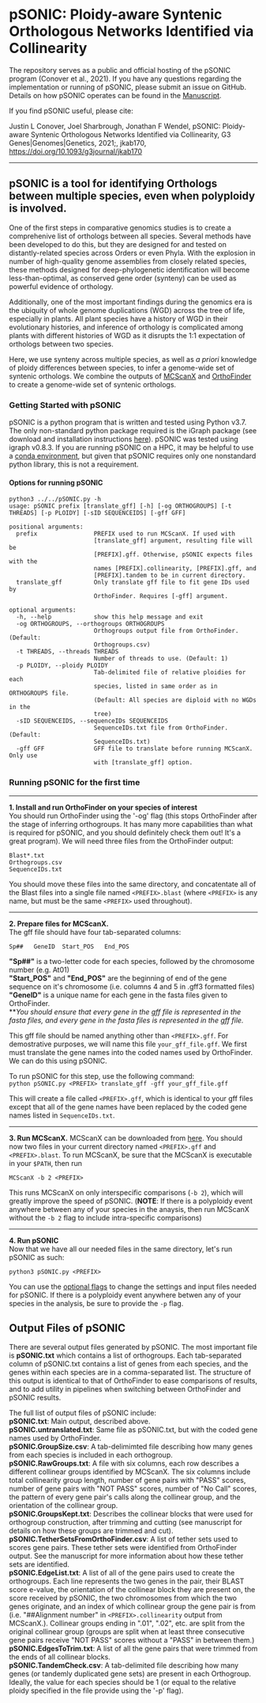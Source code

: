 # pSONIC: Ploidy-aware Syntenic Orthologous Networks Identified via Collinearity
The repository serves as a public and official hosting of the pSONIC program (Conover et al., 2021). If you have any questions regarding the implementation or running of pSONIC, please submit an issue on GitHub. Details on how pSONIC operates can be found in the [Manuscript](https://academic.oup.com/g3journal/advance-article/doi/10.1093/g3journal/jkab170/6275219).

If you find pSONIC useful, please cite:

Justin L Conover, Joel Sharbrough, Jonathan F Wendel, pSONIC: Ploidy-aware Syntenic Orthologous Networks Identified via Collinearity, G3 Genes|Genomes|Genetics, 2021;, jkab170, https://doi.org/10.1093/g3journal/jkab170

---
## pSONIC is a tool for identifying Orthologs between multiple species, even when polyploidy is involved.    
One of the first steps in comparative genomics studies is to create a comprehenive list of orthologs between all species. Several methods have been developed to do this, but they are designed for and tested on distantly-related species across Orders or even Phyla. With the explosion in number of high-quality genome assemblies from closely related species, these methods designed for deep-phylogenetic identification will become less-than-optimal, as conserved gene order (synteny) can be used as powerful evidence of orthology. 

Additionally, one of the most important findings during the genomics era is the ubiquity of whole genome duplications (WGD) across the tree of life, especially in plants. All plant species have a history of WGD in their evolutionary histories, and inference of orthology is complicated among plants with different histories of WGD as it disrupts the 1:1 expectation of orthologs between two species. 

Here, we use synteny across multiple species, as well as _a priori_ knowledge of ploidy differences between species, to infer a genome-wide set of syntenic orthologs. We combine the outputs of [MCScanX](https://github.com/wyp1125/MCScanX) and [OrthoFinder](https://github.com/davidemms/OrthoFinder) to create a genome-wide set of syntenic orthologs. 

### Getting Started with pSONIC 
pSONIC is a python program that is written and tested using Python v3.7. The only non-standard python package required is the iGraph package (see download and installation instructions [here](https://igraph.org/python/)). pSONIC was tested using igraph v0.8.3. If you are running pSONIC on a HPC, it may be helpful to use a [conda environment](https://conda.io/projects/conda/en/latest/index.html), but given that pSONIC requires only one nonstandard python library, this is not a requirement.   

#### Options for running pSONIC 

```
python3 ../../pSONIC.py -h 
usage: pSONIC prefix [translate_gff] [-h] [-og ORTHOGROUPS] [-t THREADS] [-p PLOIDY] [-sID SEQUENCEIDS] [-gff GFF]

positional arguments:
  prefix                PREFIX used to run MCScanX. If used with
                        [translate_gff] argument, resulting file will be
                        [PREFIX].gff. Otherwise, pSONIC expects files with the
                        names [PREFIX].collinearity, [PREFIX].gff, and
                        [PREFIX].tandem to be in current directory.
  translate_gff         Only translate gff file to fit gene IDs used by
                        OrthoFinder. Requires [-gff] argument.

optional arguments:
  -h, --help            show this help message and exit
  -og ORTHOGROUPS, --orthogroups ORTHOGROUPS
                        Orthogroups output file from OrthoFinder. (Default:
                        Orthogroups.csv)
  -t THREADS, --threads THREADS
                        Number of threads to use. (Default: 1)
  -p PLOIDY, --ploidy PLOIDY
                        Tab-delimited file of relative ploidies for each
                        species, listed in same order as in ORTHOGROUPS file.
                        (Default: All species are diploid with no WGDs in the
                        tree)
  -sID SEQUENCEIDS, --sequenceIDs SEQUENCEIDS
                        SequenceIDs.txt file from OrthoFinder. (Default:
                        SequenceIDs.txt)
  -gff GFF              GFF file to translate before running MCScanX. Only use
                        with [translate_gff] option.

```


### Running pSONIC for the first time 
---

__1. Install and run OrthoFinder on your species of interest__    
You should run OrthoFinder using the '-og' flag (this stops OrthoFinder after the stage of inferring orthogroups. It has many more capabilities than what is required for pSONIC, and you should definitely check them out! It's a great program). We will need three files from the OrthoFinder output: 

```
Blast*.txt
Orthogroups.csv
SequenceIDs.txt
```

You should move these files into the same directory, and concatentate all of the Blast files into a single file named `<PREFIX>.blast` (where `<PREFIX>` is any name, but must be the same `<PREFIX>` used throughout). 

------
__2. Prepare files for MCScanX.__     
The gff file should have four tab-separated columns:  

`Sp##	GeneID	Start_POS	End_POS`    

__"Sp##"__ is a two-letter code for each species, followed by the chromosome number (e.g. At01)    
__"Start\_POS"__ and __"End\_POS"__ are the beginning of end of the gene sequence on it's chromosome (i.e. columns 4 and 5 in .gff3 formatted files)     
__"GeneID"__ is a unique name for each gene in the fasta files given to OrthoFinder.     
**_You should ensure that every gene in the gff file is represented in the fasta files, and every gene in the fasta files is represented in the gff file._      

This gff file should be named anything other than `<PREFIX>.gff`. For demostrative purposes, we will name this file `your_gff_file.gff`. We first must translate the gene names into the coded names used by OrthoFinder. We can do this using pSONIC. 

To run pSONIC for this step, use the following command:    
`python pSONIC.py <PREFIX> translate_gff -gff your_gff_file.gff`    

This will create a file called `<PREFIX>.gff`, which is identical to your gff files except that all of the gene names have been replaced by the coded gene names listed in `SequenceIDs.txt`. 

------
__3. Run MCScanX.__ MCScanX can be downloaded from [here](https://github.com/wyp1125/MCScanX). You should now two files in your current directory named `<PREFIX>.gff` and `<PREFIX>.blast`. To run MCScanX, be sure that the MCScanX is executable in your `$PATH`, then run     
```
MCScanX -b 2 <PREFIX>
```
This runs MCScanX on only interspecific comparisons (`-b 2`), which will greatly improve the speed of pSONIC. (__NOTE__: If there is a polyploidy event anywhere between any of your species in the anaysis, then run MCScanX without the `-b 2` flag to include intra-specific comparisons)


------     
__4. Run pSONIC__     
Now that we have all our needed files in the same directory, let's run pSONIC as such: 
```
python3 pSONIC.py <PREFIX>
```

You can use the [optional flags](#Options-for-running-pSONIC) to change the settings and input files needed for pSONIC. If there is a polyploidy event anywhere betwen any of your species in the analysis, be sure to provide the `-p` flag.     


## Output Files of pSONIC   
There are several output files generated by pSONIC. The most important file is __pSONIC.txt__ which contains a list of orthogroups. Each tab-separated column of pSONIC.txt contains a list of genes from each species, and the genes within each species are in a comma-separated list. The structure of this output is identical to that of OrthoFinder to ease comparisons of results, and to add utility in pipelines when switching between OrthoFinder and pSONIC results.

The full list of output files of pSONIC include:   
__pSONIC.txt__:  Main output, described above.  
__pSONIC.untranslated.txt__:  Same file as pSONIC.txt, but with the coded gene names used by OrthoFinder.  
__pSONIC.GroupSize.csv__:   A tab-delimimted file describing how many genes from each species is included in each orthogroup.  
__pSONIC.RawGroups.txt__:  A file with six columns, each row describes a different collinear groups identified by MCScanX. The six columns include total collinearity group length, number of gene pairs with "PASS" scores, number of gene pairs with "NOT PASS" scores, number of "No Call" scores, the pattern of every gene pair's calls along the collinear group, and the orientation of the collinear group.    
__pSONIC.GroupsKept.txt__: Describes the collinear blocks that were used for orthogroup construction, after trimming and cutting (see manuscript for details on how these groups are trimmed and cut).   
__pSONIC.TetherSetsFromOrthoFinder.csv__:  A list of tether sets used to scores gene pairs. These tether sets were identified from OrthoFinder output. See the manuscript for more information about how these tether sets are identified.   
__pSONIC.EdgeList.txt__:  A list of all of the gene pairs used to create the orthogroups. Each line represents the two genes in the pair, their BLAST score e-value, the orientation of the collinear block they are present on, the score received by pSONIC, the two chromosomes from which the two genes originate, and an index of which collinear group the gene pair is from (i.e. "##Alignment number" in `<PREFIX>.collinearity` output from MCScanX.). Collinear groups ending in ".01", ".02", etc. are split from the original collinear group (groups are split when at least three consecutive gene pairs receive "NOT PASS" scores without a "PASS" in between them.)    
__pSONIC.EdgesToTrim.txt__: A list of all the gene pairs that were trimmed from the ends of all collinear blocks.   
__pSONIC.TandemCheck.csv__: A tab-delimited file describing how many genes (or tandemly duplicated gene sets) are present in each Orthogroup. Ideally, the value for each species should be 1 (or equal to the relative ploidy specified in the file provide using the '-p' flag).    
 



